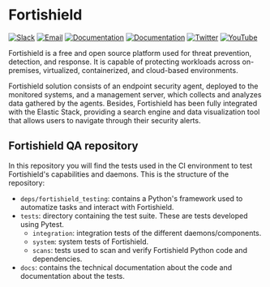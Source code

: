 # Fortishield

[![Slack](https://img.shields.io/badge/slack-join-blue.svg)](https://fortishield.github.io/community/join-us-on-slack/)
[![Email](https://img.shields.io/badge/email-join-blue.svg)](https://groups.google.com/forum/#!forum/fortishield)
[![Documentation](https://img.shields.io/badge/docs-view-green.svg)](https://fortishield.github.io/documentation)
[![Documentation](https://img.shields.io/badge/web-view-green.svg)](https://fortishield.github.io)
[![Twitter](https://img.shields.io/twitter/follow/fortishield?style=social)](https://twitter.com/fortishield)
[![YouTube](https://img.shields.io/youtube/views/peTSzcAueEc?style=social)](https://www.youtube.com/watch?v=peTSzcAueEc)


Fortishield is a free and open source platform used for threat prevention, detection, and response. It is capable of protecting workloads across on-premises, virtualized, containerized, and cloud-based environments.

Fortishield solution consists of an endpoint security agent, deployed to the monitored systems, and a management server, which collects and analyzes data gathered by the agents. Besides, Fortishield has been fully integrated with the Elastic Stack, providing a search engine and data visualization tool that allows users to navigate through their security alerts.

## Fortishield QA repository

In this repository you will find the tests used in the CI environment to test Fortishield's capabilities and daemons. This is the structure of the repository:
- `deps/fortishield_testing`: contains a Python's framework used to automatize tasks and interact with Fortishield.
- `tests`: directory containing the test suite. These are tests developed using Pytest.
    - `integration`: integration tests of the different daemons/components.
    - `system`: system tests of Fortishield.
    - `scans`: tests used to scan and verify Fortishield Python code and dependencies.
- `docs`:  contains the technical documentation about the code and documentation about the tests.
